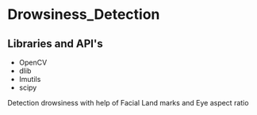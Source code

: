 # Drowsiness_Detection
## Libraries and API's
- OpenCV
- dlib
- Imutils
- scipy

Detection drowsiness with help of Facial Land marks and Eye aspect ratio
